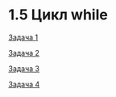 # 1.5 Цикл while

[Задача 1](https://github.com/dimalepel/introduction-to-programming-cpp/tree/master/lesson_1.5/task_1)

[Задача 2](https://github.com/dimalepel/introduction-to-programming-cpp/tree/master/lesson_1.5/task_2)

[Задача 3](https://github.com/dimalepel/introduction-to-programming-cpp/tree/master/lesson_1.5/task_3)

[Задача 4](https://github.com/dimalepel/introduction-to-programming-cpp/tree/master/lesson_1.5/task_4)
